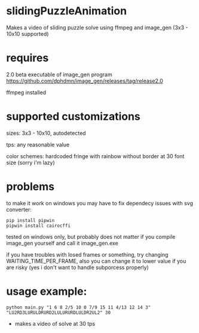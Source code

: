 # slidingPuzzleAnimation
Makes a video of sliding puzzle solve using ffmpeg and image_gen (3x3 - 10x10 supported)

# requires 

2.0 beta executable of image_gen program https://github.com/dphdmn/image_gen/releases/tag/release2.0

ffmpeg installed

# supported customizations

sizes: 3x3 - 10x10, autodetected

tps: any reasonable value

color schemes: hardcoded fringe with rainbow without border at 30 font size (sorry i'm lazy)

# problems
to make it work on windows you may have to fix dependecy issues with svg converter:
```
pip install pipwin
pipwin install cairocffi
```
tested on windows only, but probably does not matter if you compile image_gen yourself and call it image_gen.exe

if you have troubles with losed frames or something, try changing WAITING_TIME_PER_FRAME, also you can change it to lower value if you are risky (yes i don't want to handle subporcess properly)

# usage example:
```
python main.py "1 6 8 2/5 10 0 7/9 15 11 4/13 12 14 3" "LU2RD3LURULDRURD2LULURURDLULDR2UL2" 30
```
- makes a video of solve at 30 tps

